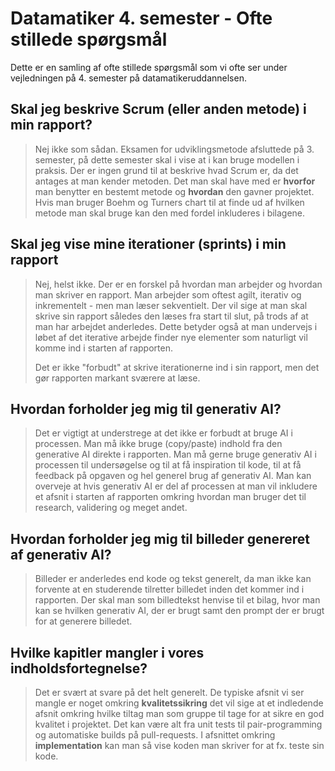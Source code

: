 # Datamatiker 4. semester - Ofte stillede spørgsmål
Dette er en samling af ofte stillede spørgsmål som vi ofte ser under vejledningen på 4. semester på datamatikeruddannelsen.

## Skal jeg beskrive Scrum (eller anden metode) i min rapport?

> Nej ikke som sådan. Eksamen for udviklingsmetode afsluttede på 3. semester, på dette semester skal i vise at i kan bruge modellen i praksis. Der er ingen grund til at beskrive hvad Scrum er, da det antages at man kender metoden. Det man skal have med er **hvorfor** man benytter en bestemt metode og **hvordan** den gavner projektet. Hvis man bruger Boehm og Turners chart til at finde ud af hvilken metode man skal bruge kan den med fordel inkluderes i bilagene.

## Skal jeg vise mine iterationer (sprints) i min rapport

> Nej, helst ikke. Der er en forskel på hvordan man arbejder og hvordan man skriver en rapport. Man arbejder som oftest agilt, iterativ og inkrementelt - men man læser sekventielt. Der vil sige at man skal skrive sin rapport således den læses fra start til slut, på trods af at man har arbejdet anderledes. Dette betyder også at man undervejs i løbet af det iterative arbejde finder nye elementer som naturligt vil komme ind i starten af rapporten.
>
> Det er ikke "forbudt" at skrive iterationerne ind i sin rapport, men det gør rapporten markant sværere at læse.

## Hvordan forholder jeg mig til generativ AI?

> Det er vigtigt at understrege at det ikke er forbudt at bruge AI i processen. Man må ikke bruge (copy/paste) indhold fra den generative AI direkte i rapporten. Man må gerne bruge generativ AI i processen til undersøgelse og til at få inspiration til kode, til at få feedback på opgaven og hel generel brug af generativ AI. Man kan overveje at hvis generativ AI er del af processen at man vil inkludere et afsnit i starten af rapporten omkring hvordan man bruger det til research, validering og meget andet.

## Hvordan forholder jeg mig til billeder genereret af generativ AI?

> Billeder er anderledes end kode og tekst generelt, da man ikke kan forvente at en studerende tilretter billedet inden det kommer ind i rapporten. Der skal man som billedtekst henvise til et bilag, hvor man kan se hvilken generativ AI, der er brugt samt den prompt der er brugt for at generere billedet.

## Hvilke kapitler mangler i vores indholdsfortegnelse?
> Det er svært at svare på det helt generelt. De typiske afsnit vi ser mangle er noget omkring **kvalitetssikring** det vil sige at et indledende afsnit omkring hvilke tiltag man som gruppe til tage for at sikre en god kvalitet i projektet. Det kan være alt fra unit tests til pair-programming og automatiske builds på pull-requests. I afsnittet omkring **implementation** kan man så vise koden man skriver for at fx. teste sin kode.
